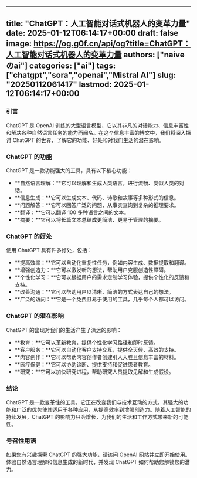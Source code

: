 
---
title: "ChatGPT：人工智能对话式机器人的变革力量"
date: 2025-01-12T06:14:17+00:00
draft: false
image: https://og.g0f.cn/api/og?title=ChatGPT：人工智能对话式机器人的变革力量
authors: ["naiveのai"]
categories: ["ai"]
tags: ["chatgpt","sora","openai","Mistral AI"]
slug: "20250112061417"
lastmod: 2025-01-12T06:14:17+00:00
---
### 引言

ChatGPT 是 OpenAI 训练的大型语言模型，它以其非凡的对话能力、信息丰富性和解决各种自然语言任务的能力而闻名。在这个信息丰富的博文中，我们将深入探讨 ChatGPT 的世界，了解它的功能、好处和对我们生活的潜在影响。

### ChatGPT 的功能

ChatGPT 是一款功能强大的工具，具有以下核心功能：

- **自然语言理解：**它可以理解和生成人类语言，进行流畅、类似人类的对话。
- **信息生成：**它可以生成文本、代码、诗歌和故事等多种形式的信息。
- **问题解答：**它可以回答广泛的问题，从事实查询到复杂的推理要求。
- **翻译：**它可以翻译 100 多种语言之间的文本。
- **摘要：**它可以将长篇文本总结成更简洁、更易于管理的摘要。

### ChatGPT 的好处

使用 ChatGPT 具有许多好处，包括：

- **提高效率：**它可以自动化重复性任务，例如内容生成、数据提取和翻译。
- **增强创造力：**它可以激发新的想法，帮助用户克服创造性障碍。
- **个性化学习：**它可以根据用户的需求定制学习体验，提供个性化的反馈和支持。
- **改善沟通：**它可以帮助用户以清晰、简洁的方式表达自己的想法。
- **广泛的访问：**它是一个免费且易于使用的工具，几乎每个人都可以访问。

### ChatGPT 的潜在影响

ChatGPT 的出现对我们的生活产生了深远的影响：

- **教育：**它可以革新教育，提供个性化学习路径和即时反馈。
- **客户服务：**它可以自动化客户支持交互，提供全天候、高效的支持。
- **内容创作：**它可以帮助内容创作者创建引人入胜且信息丰富的材料。
- **医疗保健：**它可以协助诊断、提供支持和促进患者教育。
- **研究：**它可以加快研究进程，帮助研究人员提取见解和生成假设。

### 结论

ChatGPT 是一款变革性的工具，它正在改变我们与技术互动的方式。其强大的功能和广泛的优势使其适用于各种应用，从提高效率到增强创造力。随着人工智能的持续发展，ChatGPT 的影响力只会增长，为我们的生活和工作方式带来新的可能性。

### 号召性用语

如果您有兴趣探索 ChatGPT 的强大功能，请访问 OpenAI 网站并立即开始使用。体验自然语言理解和信息生成的新时代，并发现 ChatGPT 如何帮助您解锁您的潜力。